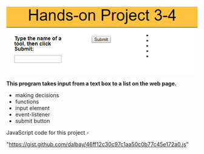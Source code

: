 
![project3-4 image](../project3-4/images/project3-4.png)

**This program takes input from a text box to a list on the web page.** 
* making decisions
* functions
* input element
* event-listener
* submit button

JavaScript code for this project - 

"https://gist.github.com/dalbay/46ff12c30c97c1aa50c0b77c45e172a0.js"
